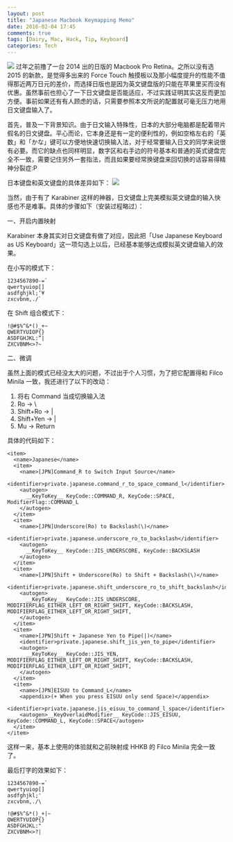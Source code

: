 ```yaml
---
layout: post
title: "Japanese Macbook Keymapping Memo"
date: 2016-02-04 17:45
comments: true
tags: [Dairy, Mac, Hack, Tip, Keyboard]
categories: Tech
---
```

![](http://g01.a.alicdn.com/kf/HTB1NuHOIpXXXXaFXVXXq6xXFXXXH/Laptop-Palmrest-With-JA-JP-Japanese-font-b-Layout-b-font-font-b-Keyboard-b-font.jpg)
过年之前撸了一台 2014 出的日版的 Macbook Pro Retina。之所以没有选 2015 的新款，是觉得多出来的 Force Touch 触摸板以及那小幅度提升的性能不值得那近两万日元的差价，而选择日版也是因为英文键盘版的只能在苹果里买而没有优惠。虽然事前也担心了一下日文键盘是否能适应，不过实践证明其实这反而更加方便。事前如果还有有人顾虑的话，只需要参照本文所说的配置就可毫无压力地用日文键盘输入了。
<!--more-->

首先，普及一下背景知识。由于日文输入特殊性，日本的大部分电脑都是配着带片假名的日文键盘。平心而论，它本身还是有一定的便利性的，例如空格左右的「英数」和「かな」键可以方便地快速切换输入法，对于经常要输入日文的同学来说很有必要。而它的缺点也同样明显，数字区和右手边的符号基本和普通的英式键盘完全不一致，需要记住另外一套指法，而且如果要经常换键盘来回切换的话容易得精神分裂症:P

日本键盘和英文键盘的具体差异如下：
![](http://blog-imgs-71-origin.fc2.com/g/o/k/gokexn/20110715_ss04.png)

当然，由于有了 Karabiner 这样的神器，日文键盘上完美模拟英文键盘的输入快感也不是难事。具体的步骤如下（安装过程略过）：

一、开启内置映射

Karabiner 本身其实对日文键盘有做了对应，因此把「Use Japanese Keyboard as US Keyboard」这一项勾选上以后，已经基本能够达成模拟英文键盘输入的效果。

在小写的模式下：
```
1234567890-=`
qwertyuiop[]
asdfghjkl;’¥
zxcvbnm,./`
```

在 Shift 组合模式下：
```
!@#$%^&*()_+~
QWERTYUIOP{}
ASDFGHJKL:”|
ZXCVBNM<>?~
```

二、微调

虽然上面的模式已经没太大的问题，不过出于个人习惯，为了把它配置得和 Filco Minila 一致，我还进行了以下的改动：

1. 将右 Command 当成切换输入法
1. Ro → \
1. Shift+Ro → |
1. Shift+Yen → |
1. Mu → Return


具体的代码如下：

```
<item>
  <name>Japanese</name>
  <item>
    <name>[JPN]Command_R to Switch Input Source</name>
    <identifier>private.japanese.command_r_to_space_command_l</identifier>
    <autogen>
      __KeyToKey__ KeyCode::COMMAND_R, KeyCode::SPACE, ModifierFlag::COMMAND_L
    </autogen>
  </item>
  <item>
    <name>[JPN]Underscore(Ro) to Backslash(\)</name>
    <identifier>private.japanese.underscore_ro_to_backslash</identifier>
    <autogen>
      __KeyToKey__ KeyCode::JIS_UNDERSCORE, KeyCode::BACKSLASH
    </autogen>
  </item>
  <item>
    <name>[JPN]Shift + Underscore(Ro) to Shift + Backslash(\)</name>
    <identifier>private.japanese.shift_underscore_ro_to_shift_backslash</identifier>
    <autogen>
      __KeyToKey__ KeyCode::JIS_UNDERSCORE, MODIFIERFLAG_EITHER_LEFT_OR_RIGHT_SHIFT, KeyCode::BACKSLASH, MODIFIERFLAG_EITHER_LEFT_OR_RIGHT_SHIFT,
    </autogen>
  </item>
  <item>
    <name>[JPN]Shift + Japanese Yen to Pipe(|)</name>
    <identifier>private.japanese.shift_jis_yen_to_pipe</identifier>
    <autogen>
      __KeyToKey__ KeyCode::JIS_YEN, MODIFIERFLAG_EITHER_LEFT_OR_RIGHT_SHIFT, KeyCode::BACKSLASH, MODIFIERFLAG_EITHER_LEFT_OR_RIGHT_SHIFT,
    </autogen>
  </item>
  <item>
    <name>[JPN]EISUU to Command_L</name>
    <appendix>(+ When you press EISUU only send Space)</appendix>
    <identifier>private.japanese.jis_eisuu_to_command_l_space</identifier>
    <autogen>__KeyOverlaidModifier__ KeyCode::JIS_EISUU, KeyCode::COMMAND_L, KeyCode::SPACE</autogen>
  </item>
</item>
```

这样一来，基本上使用的体验就和之前映射成 HHKB 的 Filco Minila 完全一致了。

最后打字的效果如下：

```
1234567890-=`
qwertyuiop[]
asdfghjkl;'
zxcvbnm,./\

!@#$%^&*()_+|~
QWERTYUIOP{}
ASDFGHJKL:"
ZXCVBNM<>?|
```
